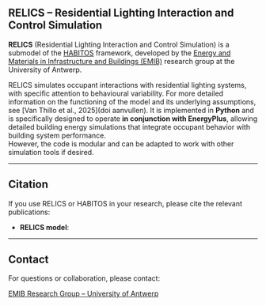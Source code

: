 ## RELICS – Residential Lighting Interaction and Control Simulation

**RELICS** (Residential Lighting Interaction and Control Simulation) is a submodel of the [HABITOS](../README.md) framework, developed by the [Energy and Materials in Infrastructure and Buildings (EMIB)](https://www.uantwerpen.be/en/research-groups/emib/) research group at the University of Antwerp.  

RELICS simulates occupant interactions with residential lighting systems, with specific attention to behavioural variability.
For more detailed information on the functioning of the model and its underlying assumptions, see [Van Thillo et al., 2025](doi aanvullen).
It is implemented in **Python** and is specifically designed to operate **in conjunction with EnergyPlus**, allowing detailed building energy simulations that integrate occupant behavior with building system performance.  
However, the code is modular and can be adapted to work with other simulation tools if desired.

---

## Citation

If you use RELICS or HABITOS in your research, please cite the relevant publications:
- **RELICS model**:  

---

## Contact
For questions or collaboration, please contact:

[EMIB Research Group – University of Antwerp](mailto:stijn.verbeke@uantwerpen.be)
